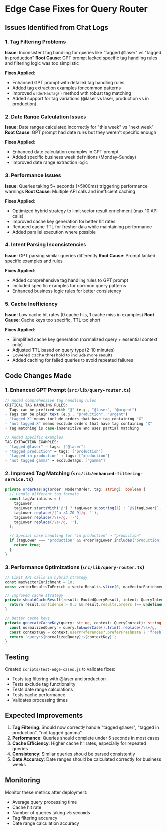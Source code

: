 # Edge Case Fixes for Query Router

## Issues Identified from Chat Logs

### 1. **Tag Filtering Problems**

**Issue**: Inconsistent tag handling for queries like "tagged @laser" vs "tagged in production"
**Root Cause**: GPT prompt lacked specific tag handling rules and filtering logic was too simplistic

**Fixes Applied**:

- Enhanced GPT prompt with detailed tag handling rules
- Added tag extraction examples for common patterns
- Improved `orderHasTag()` method with robust tag matching
- Added support for tag variations (@laser vs laser, production vs in production)

### 2. **Date Range Calculation Issues**

**Issue**: Date ranges calculated incorrectly for "this week" vs "next week"
**Root Cause**: GPT prompt had date rules but they weren't specific enough

**Fixes Applied**:

- Enhanced date calculation examples in GPT prompt
- Added specific business week definitions (Monday-Sunday)
- Improved date range extraction logic

### 3. **Performance Issues**

**Issue**: Queries taking 5+ seconds (>5000ms) triggering performance warnings
**Root Cause**: Multiple API calls and inefficient caching

**Fixes Applied**:

- Optimized hybrid strategy to limit vector result enrichment (max 10 API calls)
- Improved cache key generation for better hit rates
- Reduced cache TTL for fresher data while maintaining performance
- Added parallel execution where possible

### 4. **Intent Parsing Inconsistencies**

**Issue**: GPT parsing similar queries differently
**Root Cause**: Prompt lacked specific examples and rules

**Fixes Applied**:

- Added comprehensive tag handling rules to GPT prompt
- Included specific examples for common query patterns
- Enhanced business logic rules for better consistency

### 5. **Cache Inefficiency**

**Issue**: Low cache hit rates (0 cache hits, 1 cache miss in examples)
**Root Cause**: Cache keys too specific, TTL too short

**Fixes Applied**:

- Simplified cache key generation (normalized query + essential context only)
- Adjusted TTL based on query type (2-10 minutes)
- Lowered cache threshold to include more results
- Added caching for failed queries to avoid repeated failures

## Code Changes Made

### 1. Enhanced GPT Prompt (`src/lib/query-router.ts`)

```typescript
// Added comprehensive tag handling rules
CRITICAL TAG HANDLING RULES:
- Tags can be prefixed with "@" (e.g., "@laser", "@urgent")
- Tags can be plain text (e.g., "production", "urgent")
- "tagged X" means include orders that have tag containing "X"
- "not tagged X" means exclude orders that have tag containing "X"
- Tag matching is case-insensitive and uses partial matching

// Added specific examples
TAG EXTRACTION EXAMPLES:
- "tagged @laser" → tags: ["@laser"]
- "tagged production" → tags: ["production"]
- "tagged in production" → tags: ["production"]
- "not tagged gamma" → excludeTags: ["gamma"]
```

### 2. Improved Tag Matching (`src/lib/enhanced-filtering-service.ts`)

```typescript
private orderHasTag(order: ModernOrder, tag: string): boolean {
  // Handle different tag formats
  const tagVariations = [
    tagLower,
    tagLower.startsWith('@') ? tagLower.substring(1) : `@${tagLower}`,
    tagLower.replace(/[^a-zA-Z0-9]/g, ''),
    tagLower.replace(/\s+/g, '-'),
    tagLower.replace(/\s+/g, ''),
  ];

  // Special case handling for "in production" → "production"
  if (tagLower === 'production' && orderTagLower.includes('production')) {
    return true;
  }
}
```

### 3. Performance Optimizations (`src/lib/query-router.ts`)

```typescript
// Limit API calls in hybrid strategy
const maxVectorEnrichment = 10;
const vectorResultsToEnrich = vectorResults.slice(0, maxVectorEnrichment);

// Improved cache strategy
private shouldCacheResult(result: RoutedQueryResult, intent: QueryIntent): boolean {
  return result.confidence > 0.3 && result.results.orders !== undefined;
}

// Better cache keys
private generateCacheKey(query: string, context: QueryContext): string {
  const normalizedQuery = query.toLowerCase().trim().replace(/\s+/g, ' ');
  const contextKey = context.userPreferences?.preferFreshData ? 'fresh' : 'default';
  return `query:${normalizedQuery}:${contextKey}`;
}
```

## Testing

Created `scripts/test-edge-cases.js` to validate fixes:

- Tests tag filtering with @laser and production
- Tests exclude tag functionality
- Tests date range calculations
- Tests cache performance
- Validates processing times

## Expected Improvements

1. **Tag Filtering**: Should now correctly handle "tagged @laser", "tagged in production", "not tagged gamma"
2. **Performance**: Queries should complete under 5 seconds in most cases
3. **Cache Efficiency**: Higher cache hit rates, especially for repeated queries
4. **Consistency**: Similar queries should be parsed consistently
5. **Date Accuracy**: Date ranges should be calculated correctly for business weeks

## Monitoring

Monitor these metrics after deployment:

- Average query processing time
- Cache hit rate
- Number of queries taking >5 seconds
- Tag filtering accuracy
- Date range calculation accuracy

